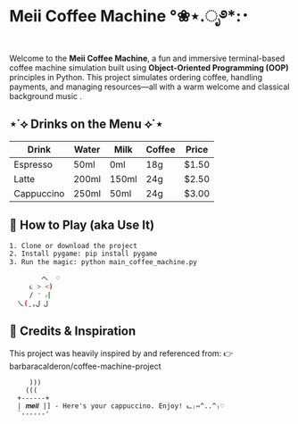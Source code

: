 # Meii Coffee Machine °❀⋆.ೃ࿔*:･

Welcome to the **Meii Coffee Machine**, a fun and immersive terminal-based coffee machine simulation built using **Object-Oriented Programming (OOP)** principles in Python. This project simulates ordering coffee, handling payments, and managing resources—all with a warm welcome and classical background music .

## ⋆˙⟡ Drinks on the Menu ⟡˙⋆

| Drink       | Water | Milk | Coffee | Price |
|-------------|-------|------|--------|-------|
| Espresso    | 50ml  | 0ml  | 18g    | $1.50 |
| Latte       | 200ml | 150ml| 24g    | $2.50 |
| Cappuccino  | 250ml | 50ml | 24g    | $3.00 |

## 🐾 How to Play (aka Use It)
```bash
1. Clone or download the project
2. Install pygame: pip install pygame
3. Run the magic: python main_coffee_machine.py

        へ  ♡ 
     ૮ > <)    
     / ⁻ ៸|   
  乀(ˍ,ل ل    

```
## 🐾 Credits & Inspiration
This project was heavily inspired by and referenced from:
👉 barbaracalderon/coffee-machine-project 

         )))
        (((  
      +------+
      | 𝒎𝒆𝒊𝒊 |] - Here's your cappuccino. Enjoy! ᓚ₍⑅^..^₎♡
      `------'